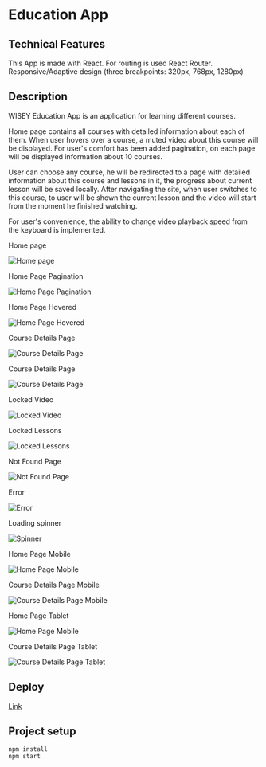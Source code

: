 # Education App

## Technical Features

This App is made with React. For routing is used React Router.
Responsive/Adaptive design (three breakpoints: 320px, 768px, 1280px)

## Description

WISEY Education App is an application for learning different courses.

Home page contains all courses with detailed information about each of them. When user hovers over a course, a muted video about this course will be displayed. For user's comfort has been added pagination, on each page will be displayed information about 10 courses.

User can choose any course, he will be redirected to a page with detailed information about this course and lessons in it, the progress about current lesson will be saved locally. After navigating the site, when user switches to this course, to user will be shown the current lesson and the video will start from the moment he finished watching.

For user's convenience, the ability to change video playback speed from the keyboard is implemented.

Home page

![Home page](./assets/home-page.jpg)

Home Page Pagination

![Home Page Pagination](./assets/home-page-pagination.jpg)

Home Page Hovered

![Home Page Hovered](./assets/home-page-hovered.jpg)

Course Details Page

![Course Details Page](./assets/course-details-page.jpg)

Course Details Page

![Course Details Page](./assets/course-details-page-2.jpg)

Locked Video

![Locked Video](./assets/locked-video.jpg)

Locked Lessons

![Locked Lessons](./assets/locked-lessons.jpg)

Not Found Page

![Not Found Page](./assets/not-found-page.jpg)

Error

![Error](./assets/error-page.jpg)

Loading spinner

![Spinner](./assets/loading-spinner.jpg)

Home Page Mobile

![Home Page Mobile](./assets/home-page-mobile.jpg)

Course Details Page Mobile

![Course Details Page Mobile](./assets/course-details-page-mobile.jpg)

Home Page Tablet

![Home Page Mobile](./assets/home-page-tablet.jpg)

Course Details Page Tablet

![Course Details Page Tablet](./assets/course-details-page-tablet.jpg)



## Deploy

[Link](https://olgamykhailova.github.io/education-app)

## Project setup

```
npm install
npm start
```